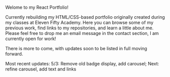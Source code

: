 Welome to my React Portfolio!

Currently rebuilding my HTML/CSS-based portfolio originally created during my classes at Eleven Fifty Academy.
Here you can browse some of my previous work, find links to my repositories, and learn a little about me.
Please feel free to drop me an email message in the contact section, I am currently open for work!

There is more to come, with updates soon to be listed in full moving forward.

Most recent updates:
5/3: Remove old badge display, add carousel;
Next: refine carousel, add text and links
